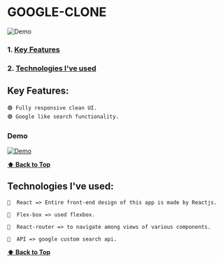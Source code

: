 # GOOGLE-CLONE 

![Demo](https://user-images.githubusercontent.com/46050946/121802689-419f9600-cc5b-11eb-9559-99ea1cdf72d4.png)

### 1. [Key Features](#key-features) 
### 2. [Technologies I've used](#technologies-ive-used)

## Key Features:

    🟢 Fully responsive clean UI.
    🟢 Google like search functionality.
  
  ### Demo
  
  [![Demo](https://user-images.githubusercontent.com/46050946/121802689-419f9600-cc5b-11eb-9559-99ea1cdf72d4.png)](https://user-images.githubusercontent.com/46050946/121802291-216ed780-cc59-11eb-9190-c97aaaf03023.mp4)
  
  **[⬆ Back to Top](#google-clone)**

## Technologies I've used:

    🔷  React => Entire front-end design of this app is made by Reactjs.

    🔷  Flex-box => used flexbox.

    🔷  React-router => to navigate among views of various components.

    🔷  API => google custom search api.
    
    
  **[⬆ Back to Top](#google-clone)**


